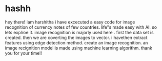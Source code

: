 # hashh
hey there!
Iam harshitha
i have excecuted a easy code for image recognition of currency notes of few countries.
life"s made easy with AI. 
so lets explroe it.
image recognition is majorly used here .
first the data set is created.
then we are coverting the images to vector.
i havethen extract features using edge detection method.
create an image recognition.
an image recignition model is made using machine learning algorithm.
thank you for your time!!

